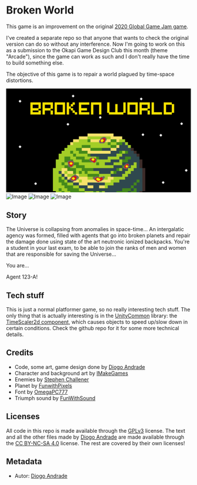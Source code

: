 # Broken World

This game is an improvement on the original [2020 Global Game Jam game].

I've created a separate repo so that anyone that wants to check the original version can do so without any interference.
Now I'm going to work on this as a submission to the Okapi Game Design Club this month (theme "Arcade"), since the game can work as such and I don't really have the time to build something else.

The objective of this game is to repair a world plagued by time-space distortions.

![Image](https://github.com/DiogoDeAndrade/BrokenWorld/raw/master/Screenshots/title.png)
![Image](https://github.com/DiogoDeAndrade/BrokenWorld/raw/master/Screenshots/screen07.gif)
![Image](https://github.com/DiogoDeAndrade/BrokenWorld/raw/master/Screenshots/screen10.gif)
![Image](https://github.com/DiogoDeAndrade/BrokenWorld/raw/master/Screenshots/screen19.gif)

## Story

The Universe is collapsing from anomalies in space-time...
An intergalatic agency was formed, filled with agents that go into broken planets and repair the damage done using state of the art neutronic ionized backpacks. 
You're a student in your last exam, to be able to join the ranks of men and women that are responsible for saving the Universe... 

You are... 

Agent 123-A!

## Tech stuff

This is just a normal platformer game, so no really interesting tech stuff.
The only thing that is actually interesting is in the [UnityCommon] library: the [TimeScaler2d component], which causes objects to speed up/slow down in certain conditions. Check the github repo for it for some more technical details.

## Credits

* Code, some art, game design done by [Diogo Andrade]
* Character and background art by [IMakeGames]
* Enemies by [Stephen Challener]
* Planet by [FunwithPixels]
* Font by [OmegaPC777]
* Triumph sound by [FunWithSound]

## Licenses

All code in this repo is made available through the [GPLv3] license.
The text and all the other files made by [Diogo Andrade] are made available through the [CC BY-NC-SA 4.0] license.
The rest are covered by their own licenses!

## Metadata

* Autor: [Diogo Andrade][]

[Diogo Andrade]:https://github.com/DiogoDeAndrade
[GPLv3]:https://www.gnu.org/licenses/gpl-3.0.en.html
[CC-BY-SA 3.0.]:http://creativecommons.org/licenses/by-sa/3.0/
[CC BY-NC-SA 4.0]:https://creativecommons.org/licenses/by-nc-sa/4.0/
[IMakeGames]:https://opengameart.org/users/imakegames
[Stephen Challener]:https://opengameart.org/users/redshrike
[OmegaPC777]:https://www.dafont.com/pt/omegapc777.d6598
[FunwithPixels]:https://opengameart.org/users/funwithpixels
[FunWithSound]:https://freesound.org/people/FunWithSound/
[UnityCommon]:https://github.com/DiogoDeAndrade/UnityCommon
[TimeScaler2d Component]:https://github.com/DiogoDeAndrade/UnityCommon/tree/master/TimeScaler
[2020 Global Game Jam game]:https://github.com/DiogoDeAndrade/BrokenWorldGGJ2020
